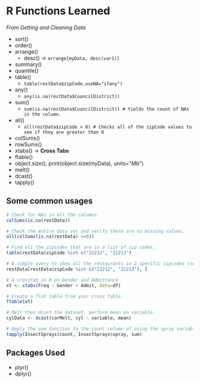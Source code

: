 # R Functions Learned
*From Getting and Cleaning Data*

* sort()
* order() 
* arrange()
    * desc() -> ``` arrange[myData, desc(var1)] ```
* summary()
* quantile()
* table()
   * ``` table(restData$zipCode,useNA="ifany") ```
* any()
   * ``` any(is.na(restData$CouncilDistrict)) ```
* sum()
   * ``` sum(is.na(restData$CouncilDistrict)) # Yields the count of NAs in the column. ```
* all()
   * ``` all(restData$zipCode > 0) # Checks all of the zipCode values to see if they are greater than 0 ```
* colSums()
* rowSums()
* xtabs() -> **Cross Tabs**
* ftable()
* object.size(), print(object.size(myData), units="Mb")
* melt()
* dcast()
* tapply()


## Some common usages
```R
# Check for NAs in all the columns.
colSums(is.na(restData))

# Check the entire data set and verify there are no missing values.
all(colSums(is.na(restData) ==0))

# Find all the zipcodes that are in a list of zip codes.
table(restData$zipCode %in% c("21212", "21213")

# A simple query to show all the restaurants in 2 specific zipcodes (subsetting)
restData[restData$zipCode %in% c("21212", "21213"), ]

# A crosstab in R on Gender and Admittance
xt <- xtabs(Freq ~ Gender + Admit, data=df)

# Create a flat table from your cross table
ftable(xt)

# Melt then dcast the dataset, perform mean on variable.
cylData <- dcast(carMelt, cyl ~ variable, mean)

# Apply the sum function to the count column of using the spray variable.
tapply(InsectSprays$count, InsectSprays$spray, sum)

```
## Packages Used
* plyr()
* dplyr()

